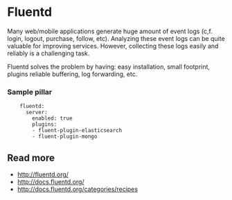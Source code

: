 
# Fluentd

Many web/mobile applications generate huge amount of event logs (c,f. login, logout, purchase, follow, etc). Analyzing these event logs can be quite valuable for improving services. However, collecting these logs easily and reliably is a challenging task.

Fluentd solves the problem by having: easy installation, small footprint, plugins reliable buffering, log forwarding, etc.

### Sample pillar

		fluentd:
		  server:
		    enabled: true
		    plugins:
		    - fluent-plugin-elasticsearch
		    - fluent-plugin-mongo

## Read more

* http://fluentd.org/
* http://docs.fluentd.org/
* http://docs.fluentd.org/categories/recipes